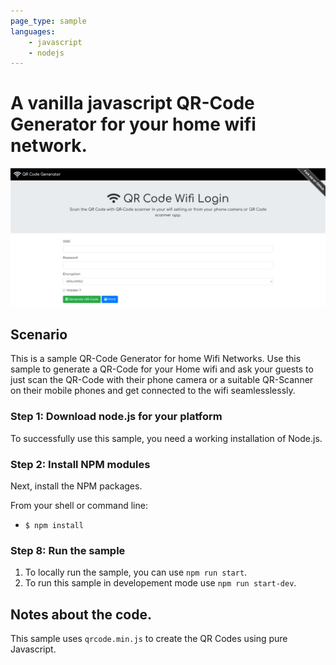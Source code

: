 ```yaml
---
page_type: sample
languages: 
    - javascript
    - nodejs
---
```

# A vanilla javascript QR-Code Generator for your home wifi network.

![](public/assets/Screenshot.PNG)

## Scenario

This is a sample QR-Code Generator for home Wifi Networks. Use this sample to generate a QR-Code for your Home wifi and ask your guests to just scan the QR-Code with their phone camera or a suitable QR-Scanner on their mobile phones and get connected to the wifi seamlesslessly.

### Step 1: Download node.js for your platform

To successfully use this sample, you need a working installation of Node.js.

### Step 2: Install NPM modules

Next, install the NPM packages.

From your shell or command line:
* `$ npm install`

### Step 8: Run the sample

1. To locally run the sample, you can use `npm run start`.
2. To run this sample in developement mode use `npm run start-dev`.

## Notes about the code.
This sample uses `qrcode.min.js` to create the QR Codes using pure Javascript.